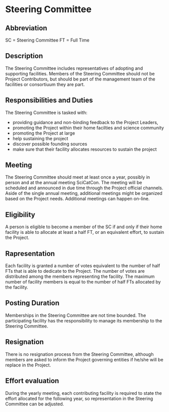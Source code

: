 # Steering Committee

## Abbreviation
SC = Steering Committee
FT = Full Time

## Description
The Steering Committee includes representatives of adopting and supporting facilities.
Members of the Steering Committee should not be Project Contributors, but should be part of the management team of the facilities or consortiuum they are part.

## Responsibilities and Duties
The Steering Committee is tasked with:
- providing guidance and non-binding feedback to the Project Leaders, 
- promoting the Project within their home facilties and science community
- promoting the Project at large
- help sustaining the project
- discover possible founding sources
- make sure that their facility allocates resources to sustain the project

## Meeting
The Steering Committee should meet at least once a year, possibly in person and at the annual meeting SciCatCon.
The meeting will be scheduled and announced in due time through the Project official channels.
Aside of the single annual meeting, additional meetings might be organized based on the Project needs. Additional meetings can happen on-line.

## Eligibility
A person is eligible to become a member of the SC if and only if their home facility is able to allocate at least a half FT, or an equivalent effort, to sustain the Project.  

## Rapresentation
Each facility is granted a number of votes equivalent to the number of half FTs that is able to dedicate to the Project.
The number of votes are distributed among the members representing the facility. The maximum number of facility members is equal to the number of half FTs allocated by the facility.

## Posting Duration
Memberships in the Steering Committee are not time bounded.
The participating facility has the responsibility to manage its membership to the Steering Committee.

## Resignation
There is no resignation process from the Steering Committee, although members are asked to inform the Project governing entities if he/she will be replace in the Project.

## Effort evaluation
During the yearly meeting, each contributing facility is required to state the effort allocated for the following year, so representation in the Steering Committee can be adjusted.

